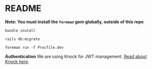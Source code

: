 # README

**Note: You must install the `foreman` gem globally, outside of this repo**

`bundle install`

`rails db:migrate`

`foreman run -f Procfile.dev`


**Authentication**
We are using Knock for JWT management. [Read about Knock here](https://github.com/nsarno/knock).
